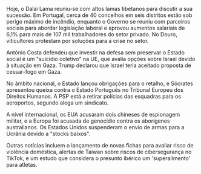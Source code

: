 Hoje, o Dalai Lama reuniu-se com altos lamas tibetanos para discutir a sua sucessão. Em Portugal, cerca de 40 concelhos em seis distritos estão sob perigo máximo de incêndio, enquanto o Governo se reuniu com parceiros sociais para abordar legislação laboral e aprovou aumentos salariais de 6,1% para mais de 107 mil trabalhadores do setor privado. No Douro, viticultores protestam por soluções para a crise no setor.

António Costa defendeu que investir na defesa sem preservar o Estado social é um "suicídio coletivo" na UE, que avalia opções sobre Israel devido à situação em Gaza. Trump declarou que Israel teria aceitado proposta de cessar-fogo em Gaza.

No âmbito nacional, o Estado lançou obrigações para o retalho, e Sócrates apresentou queixa contra o Estado Português no Tribunal Europeu dos Direitos Humanos. A PSP está a retirar polícias das esquadras para os aeroportos, segundo alega um sindicato.

A nível internacional, os EUA acusaram dois chineses de espionagem militar, e a Europa foi acusada de genocídio contra os aborígenes australianos. Os Estados Unidos suspenderam o envio de armas para a Ucrânia devido a "stocks baixos".

Outras notícias incluem o lançamento de novas fichas para avaliar risco de violência doméstica, alertas de Taiwan sobre riscos de cibersegurança no TikTok, e um estudo que considera o presunto ibérico um 'superalimento' para atletas.